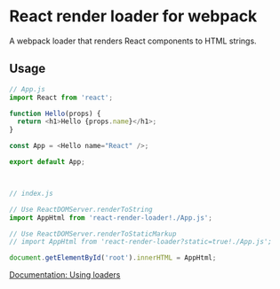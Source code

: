 # React render loader for webpack

A webpack loader that renders React components to HTML strings.

## Usage
```javascript
// App.js
import React from 'react';

function Hello(props) {
  return <h1>Hello {props.name}</h1>;
}

const App = <Hello name="React" />;

export default App;



// index.js

// Use ReactDOMServer.renderToString
import AppHtml from 'react-render-loader!./App.js';

// Use ReactDOMServer.renderToStaticMarkup
// import AppHtml from 'react-render-loader?static=true!./App.js';

document.getElementById('root').innerHTML = AppHtml;

```

[Documentation: Using loaders](http://webpack.github.io/docs/using-loaders.html)
